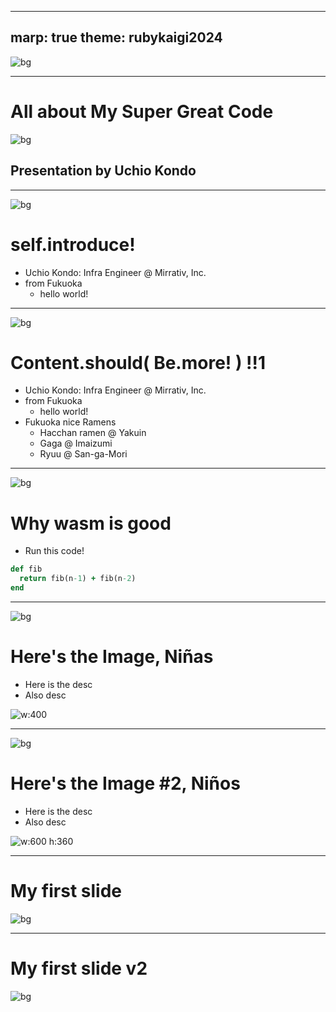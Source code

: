 ----
marp: true
theme: rubykaigi2024
----

![bg](./rubykaigi2024-bgs.png)

----
<!--
_class: title
-->

# All about My Super Great Code

![bg](./rubykaigi2024-bgs-title.png)

## Presentation by Uchio Kondo

----
<!--
_class: normal
-->

![bg](./rubykaigi2024-bgs-main.png)

# self.introduce!

- Uchio Kondo: Infra Engineer @ Mirrativ, Inc.
- from Fukuoka
  - hello world!

----
<!--
_class: normal
-->

![bg](./rubykaigi2024-bgs-main.png)

# Content.should( Be.more! ) !!1

- Uchio Kondo: Infra Engineer @ Mirrativ, Inc.
- from Fukuoka
  - hello world!
- Fukuoka nice Ramens
  - Hacchan ramen @ Yakuin
  - Gaga @ Imaizumi
  - Ryuu @ San-ga-Mori

----
<!--
_class: normal
-->

![bg](./rubykaigi2024-bgs-main.png)

# Why wasm is good

* Run this code!

```ruby
def fib
  return fib(n-1) + fib(n-2)
end
```

----
<!--
_class: normal
-->

![bg](./rubykaigi2024-bgs-main.png)

# Here's the Image, Niñas

- Here is the desc
- Also desc

![w:400](./dummy-image.png)

----
<!--
_class: normal
-->

![bg](./rubykaigi2024-bgs-main.png)

# Here's the Image #2, Niños

- Here is the desc
- Also desc

![w:600 h:360](./dummy-image.png)

----
<!--
_class: hero
-->

# My first slide

![bg](./rubykaigi2024-bgs-whiteback.png)

----
<!--
_class: hero
-->

# My first slide v2

![bg](./rubykaigi2024-bgs-yellowback.png)
